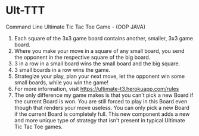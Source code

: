 # Ult-TTT
Command Line Ultimate Tic Tac Toe Game - (OOP JAVA) 

1. Each square of the 3x3 game board contains another, smaller, 3x3 game board. 
2. Where you make your move in a square of any small board, you send the opponent in the respective square of the big board. 
3. 3 in a row in a small board wins the small board and the big square. 
4. 3 small boards in a row wins the game. 
5. Strategize your play, plan your next move, let the opponent win some small boards, while you win the game! 
6. For more information, visit https://ultimate-t3.herokuapp.com/rules 
7. The only difference my game makes is that you can't pick a new Board if the current Board is won. You are still forced to play in this Board even though that renders your move useless. You can only pick a new Board if the current Board is completely full. This new component adds a new and more unique type of strategy that isn't present in typical Ultimate Tic Tac Toe games. 





